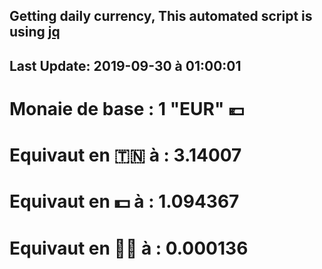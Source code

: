 ## Getting daily currency, This automated script is using [jq](https://stedolan.github.io/jq/)
## Last Update:  2019-09-30 à 01:00:01
 # Monaie de base : 1 "EUR" 💶 
 # Equivaut en 🇹🇳 à :  3.14007 
 # Equivaut en 💵 à : 1.094367
 # Equivaut en 🐱‍💻 à :  0.000136
